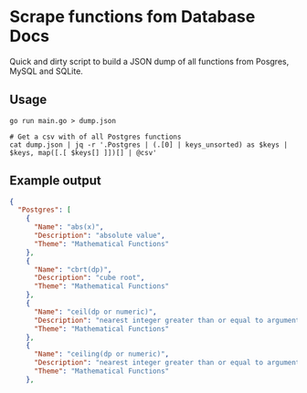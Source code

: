 # Scrape functions fom Database Docs

Quick and dirty script to build a JSON dump of all functions from Posgres, MySQL and SQLite.

## Usage 

```
go run main.go > dump.json

# Get a csv with of all Postgres functions
cat dump.json | jq -r '.Postgres | (.[0] | keys_unsorted) as $keys | $keys, map([.[ $keys[] ]])[] | @csv'
```

## Example output

```json
{
  "Postgres": [
    {
      "Name": "abs(x)",
      "Description": "absolute value",
      "Theme": "Mathematical Functions"
    },
    {
      "Name": "cbrt(dp)",
      "Description": "cube root",
      "Theme": "Mathematical Functions"
    },
    {
      "Name": "ceil(dp or numeric)",
      "Description": "nearest integer greater than or equal to argument",
      "Theme": "Mathematical Functions"
    },
    {
      "Name": "ceiling(dp or numeric)",
      "Description": "nearest integer greater than or equal to argument (same as ceil)",
      "Theme": "Mathematical Functions"
    },
```
